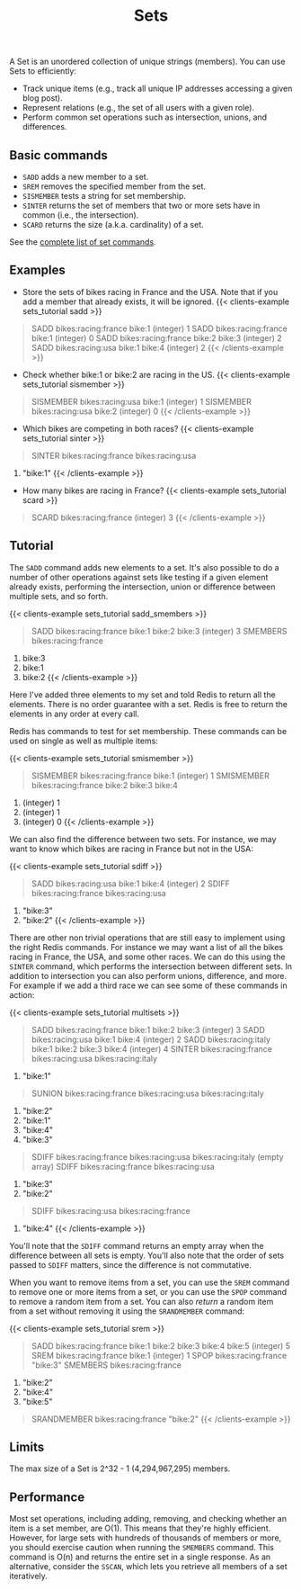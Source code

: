 ﻿---
title: "Sets"
linkTitle: "Sets"
weight: 30
description: >
    Introduction to Sets
---

A Set is an unordered collection of unique strings (members).
You can use Sets to efficiently:

* Track unique items (e.g., track all unique IP addresses accessing a given blog post).
* Represent relations (e.g., the set of all users with a given role).
* Perform common set operations such as intersection, unions, and differences.

## Basic commands

* `SADD` adds a new member to a set.
* `SREM` removes the specified member from the set.
* `SISMEMBER` tests a string for set membership.
* `SINTER` returns the set of members that two or more sets have in common (i.e., the intersection).
* `SCARD` returns the size (a.k.a. cardinality) of a set.

See the [complete list of set commands](https://redis.io/commands/?group=set).

## Examples

* Store the sets of bikes racing in France and the USA. Note that 
if you add a member that already exists, it will be ignored. 
{{< clients-example sets_tutorial sadd >}}
> SADD bikes:racing:france bike:1
(integer) 1
> SADD bikes:racing:france bike:1
(integer) 0
> SADD bikes:racing:france bike:2 bike:3
(integer) 2
> SADD bikes:racing:usa bike:1 bike:4
(integer) 2
{{< /clients-example >}}

* Check whether bike:1 or bike:2 are racing in the US.
{{< clients-example sets_tutorial sismember >}}
> SISMEMBER bikes:racing:usa bike:1
(integer) 1
> SISMEMBER bikes:racing:usa bike:2
(integer) 0
{{< /clients-example >}}

* Which bikes are competing in both races?
{{< clients-example sets_tutorial sinter >}}
> SINTER bikes:racing:france bikes:racing:usa
1) "bike:1"
{{< /clients-example >}}

* How many bikes are racing in France?
{{< clients-example sets_tutorial scard >}}
> SCARD bikes:racing:france
(integer) 3
{{< /clients-example >}}
## Tutorial

The `SADD` command adds new elements to a set. It's also possible
to do a number of other operations against sets like testing if a given element
already exists, performing the intersection, union or difference between
multiple sets, and so forth.

{{< clients-example sets_tutorial sadd_smembers >}}
> SADD bikes:racing:france bike:1 bike:2 bike:3
(integer) 3
> SMEMBERS bikes:racing:france
1) bike:3
2) bike:1
3) bike:2
{{< /clients-example >}}

Here I've added three elements to my set and told Redis to return all the
elements. There is no order guarantee with a set. Redis is free to return the
elements in any order at every call.

Redis has commands to test for set membership. These commands can be used on single as well as multiple items:

{{< clients-example sets_tutorial smismember >}}
> SISMEMBER bikes:racing:france bike:1
(integer) 1
> SMISMEMBER bikes:racing:france bike:2 bike:3 bike:4
1) (integer) 1
2) (integer) 1
3) (integer) 0
{{< /clients-example >}}

We can also find the difference between two sets. For instance, we may want
to know which bikes are racing in France but not in the USA:

{{< clients-example sets_tutorial sdiff >}}
> SADD bikes:racing:usa bike:1 bike:4
(integer) 2
> SDIFF bikes:racing:france bikes:racing:usa
1) "bike:3"
2) "bike:2"
{{< /clients-example >}}

There are other non trivial operations that are still easy to implement
using the right Redis commands. For instance we may want a list of all the
bikes racing in France, the USA, and some other races. We can do this using
the `SINTER` command, which performs the intersection between different
sets. In addition to intersection you can also perform
unions, difference, and more. For example 
if we add a third race we can see some of these commands in action:

{{< clients-example sets_tutorial multisets >}}
> SADD bikes:racing:france bike:1 bike:2 bike:3
(integer) 3
> SADD bikes:racing:usa bike:1 bike:4
(integer) 2
> SADD bikes:racing:italy bike:1 bike:2 bike:3 bike:4
(integer) 4
> SINTER bikes:racing:france bikes:racing:usa bikes:racing:italy
1) "bike:1"
> SUNION bikes:racing:france bikes:racing:usa bikes:racing:italy
1) "bike:2"
2) "bike:1"
3) "bike:4"
4) "bike:3"
> SDIFF bikes:racing:france bikes:racing:usa bikes:racing:italy
(empty array)
> SDIFF bikes:racing:france bikes:racing:usa
1) "bike:3"
2) "bike:2"
> SDIFF bikes:racing:usa bikes:racing:france
1) "bike:4"
{{< /clients-example >}}

You'll note that the `SDIFF` command returns an empty array when the
difference between all sets is empty. You'll also note that the order of sets
passed to `SDIFF` matters, since the difference is not commutative.

When you want to remove items from a set, you can use the `SREM` command to
remove one or more items from a set, or you can use the `SPOP` command to
remove a random item from a set. You can also _return_ a random item from a
set without removing it using the `SRANDMEMBER` command:

{{< clients-example sets_tutorial srem >}}
> SADD bikes:racing:france bike:1 bike:2 bike:3 bike:4 bike:5
(integer) 5
> SREM bikes:racing:france bike:1
(integer) 1
> SPOP bikes:racing:france
"bike:3"
> SMEMBERS bikes:racing:france
1) "bike:2"
2) "bike:4"
3) "bike:5"
> SRANDMEMBER bikes:racing:france
"bike:2"
{{< /clients-example >}}

## Limits

The max size of a Set is 2^32 - 1 (4,294,967,295) members.

## Performance

Most set operations, including adding, removing, and checking whether an item is a set member, are O(1).
This means that they're highly efficient.
However, for large sets with hundreds of thousands of members or more, you should exercise caution when running the `SMEMBERS` command.
This command is O(n) and returns the entire set in a single response. 
As an alternative, consider the `SSCAN`, which lets you retrieve all members of a set iteratively.

